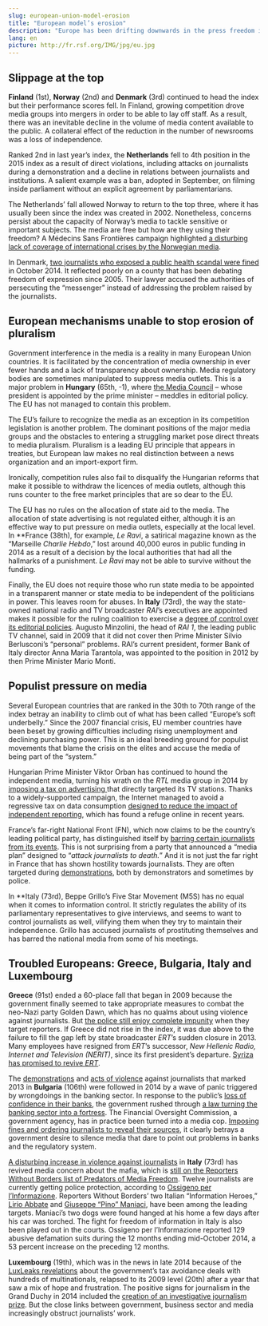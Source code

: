```yaml
---
slug: european-union-model-erosion
title: "European model’s erosion"
description: "Europe has been drifting downwards in the press freedom index for years. It held steady in last year’s index but, overall, it fell again in the 2015 index although the Nordic countries continued to hold the top positions. This general decline reinforces concern about the sustainability of the “European model.”"
lang: en
picture: http://fr.rsf.org/IMG/jpg/eu.jpg
---
```


## Slippage at the top

**Finland** (1st), **Norway** (2nd) and **Denmark** (3rd) continued to head the index but their performance scores fell. In Finland, growing competition drove media groups into mergers in order to be able to lay off staff. As a result, there was an inevitable decline in the volume of media content available to the public. A collateral effect of the reduction in the number of newsrooms was a loss of independence.

Ranked 2nd in last year’s index, the **Netherlands** fell to 4th position in the 2015 index as a result of direct violations, including attacks on journalists during a demonstration and a decline in relations between journalists and institutions. A salient example was a ban, adopted in September, on filming inside parliament without an explicit agreement by parliamentarians.

The Netherlands’ fall allowed Norway to return to the top three, where it has usually been since the index was created in 2002. Nonetheless, concerns persist about the capacity of Norway’s media to tackle sensitive or important subjects. The media are free but how are they using their freedom? A Médecins Sans Frontières campaign highlighted [a disturbing lack of coverage of international crises by the Norwegian media](http://www.legerutengrenser.no/Glemte-kriser).

In Denmark, [two journalists who exposed a public health scandal were fined](http://gijn.org/2014/05/05/danish-authorities-target-journos-for-exposing-spread-of-mrsa-bug/) in October 2014. It reflected poorly on a county that has been debating freedom of expression since 2005. Their lawyer accused the authorities of persecuting the “messenger” instead of addressing the problem raised by the journalists.

## European mechanisms unable to stop erosion of pluralism

Government interference in the media is a reality in many European Union countries. It is facilitated by the concentration of media ownership in ever fewer hands and a lack of transparency about ownership. Media regulatory bodies are sometimes manipulated to suppress media outlets. This is a major problem in **Hungary** (65th, -1), where [the Media Council](http://en.rsf.org/hungary-how-far-will-media-council-go-to-06-07-2012,42980.html) – whose president is appointed by the prime minister – meddles in editorial policy. The EU has not managed to contain this problem.

The EU’s failure to recognize the media as an exception in its competition legislation is another problem. The dominant positions of the major media groups and the obstacles to entering a struggling market pose direct threats to media pluralism. Pluralism is a leading EU principle that appears in treaties, but European law makes no real distinction between a news organization and an import-export firm.

Ironically, competition rules also fail to disqualify the Hungarian reforms that make it possible to withdraw the licences of media outlets, although this runs counter to the free market principles that are so dear to the EU.

The EU has no rules on the allocation of state aid to the media. The allocation of state advertising is not regulated either, although it is an effective way to put pressure on media outlets, especially at the local level. In **France (38th), for example, _Le Ravi_, a satirical magazine known as the “Marseille _Charlie Hebdo_,” lost around 40,000 euros in public funding in 2014 as a result of a decision by the local authorities that had all the hallmarks of a punishment. _Le Ravi_ may not be able to survive without the funding.

Finally, the EU does not require those who run state media to be appointed in a transparent manner or state media to be independent of the politicians in power. This leaves room for abuses. In **Italy** (73rd), the way the state-owned national radio and TV broadcaster _RAI_’s executives are appointed makes it possible for the ruling coalition to exercise a [degree of control over its editorial policies](http://www.lemonde.fr/actualite-medias/article/2013/07/24/en-europe-la-main-invisible-du-politique-sur-l-audiovisuel-public_3453024_3236.html). Augusto Minzolini, the head of _RAI 1_, the leading public TV channel, said in 2009 that it did not cover then Prime Minister Silvio Berlusconi’s “personal” problems. RAI’s current president, former Bank of Italy director Anna Maria Tarantola, was appointed to the position in 2012 by then Prime Minister Mario Monti.

## Populist pressure on media

Several European countries that are ranked in the 30th to 70th range of the index betray an inability to climb out of what has been called “Europe’s soft underbelly.” Since the 2007 financial crisis, EU member countries have been beset by growing difficulties including rising unemployment and declining purchasing power. This is an ideal breeding ground for populist movements that blame the crisis on the elites and accuse the media of being part of the “system.”

Hungarian Prime Minister Viktor Orban has continued to hound the independent media, turning his wrath on the _RTL_ media group in 2014 by [imposing a tax on advertising ](http://en.rsf.org/hungary-government-throttles-media-with-12-06-2014,46429.html)that directly targeted its TV stations. Thanks to a widely-supported campaign, the Internet managed to avoid a regressive tax on data consumption [designed to reduce the impact of independent reporting](http://www.liberation.fr/monde/2014/10/31/viktor-orban-recule-sur-la-taxe-internet-en-hongrie_1133305), which has found a refuge online in recent years.

France’s far-right National Front (FN), which now claims to be the country’s leading political party, has distinguished itself by [barring certain journalists from its events](http://en.rsf.org/france-national-front-evicts-mediapart-08-09-2014,46915.html). This is not surprising from a party that announced a “media plan” designed to “_attack journalists to death._” And it is not just the far right in France that has shown hostility towards journalists. They are often targeted during [demonstrations](http://en.rsf.org/france-journalists-increasingly-exposed-14-11-2014,47226.html), both by demonstrators and sometimes by police.

In **Italy (73rd), Beppe Grillo’s Five Star Movement (M5S) has no equal when it comes to information control. It strictly regulates the ability of its parliamentary representatives to give interviews, and seems to want to control journalists as well, vilifying them when they try to maintain their independence. Grillo has accused journalists of prostituting themselves and has barred the national media from some of his meetings.

## Troubled Europeans: Greece, Bulgaria, Italy and Luxembourg

**Greece** (91st) ended a 60-place fall that began in 2009 because the government finally seemed to take appropriate measures to combat the neo-Nazi party Golden Dawn, which has no qualms about using violence against journalists. But [the police still enjoy complete impunity](http://en.rsf.org/greece-rwb-condemns-impunity-for-police-11-12-2014,47371.html) when they target reporters. If Greece did not rise in the index, it was due above to the failure to fill the gap left by state broadcaster _ERT_’s sudden closure in 2013. Many employees have resigned from _ERT_’s successor, _New Hellenic Radio, Internet and Television (NERIT)_, since its first president’s departure. [Syriza has promised to revive _ERT_](http://www.humanite.fr/syriza-promet-de-rendre-des-couleurs-lecran-noir-dert-563204).

The [demonstrations](http://www.lemonde.fr/europe/article/2013/06/16/bulgarie-poursuite-des-manifestations-antigouvernementales_3431030_3214.html) and [acts of violence](http://en.rsf.org/bulgarie-police-attack-journalists-covering-26-07-2013,44980.html) against journalists that marked 2013 in **Bulgaria** (106th) were followed in 2014 by a wave of panic triggered by wrongdoings in the banking sector. In response to the public’s [loss of confidence in their banks](http://www.lemonde.fr/europe/article/2014/10/16/bulgarie-colere-des-clients-de-la-banque-ccb_4507324_3214.html), the government rushed through [a law turning the banking sector into a fortress](http://en.rsf.org/bulgaria-letter-to-bulgaria-s-legislators-23-07-2014,46689.html). The Financial Oversight Commission, a government agency, has in practice been turned into a media cop. [Imposing fines and ordering journalists to reveal their sources](http://en.rsf.org/bulgaria-investigative-news-site-ordered-to-10-12-2014,47363.html), it clearly betrays a government desire to silence media that dare to point out problems in banks and the regulatory system.

[A disturbing increase in violence against journalists](http://en.rsf.org/italie-increase-in-attacks-and-threats-15-12-2014,47384.html) in **Italy** (73rd) has revived media concern about the mafia, which is [still on the Reporters Without Borders list of Predators of Media Freedom](http://en.rsf.org/predator-camorra-naples-ndrangheta-calabria-sacra-corona-unita-puglia-cosa-nostra-sicily,44549.html). Twelve journalists are currently getting police protection, according to [Ossigeno per l’Informazione](http://notiziario.ossigeno.info/). Reporters Without Borders’ two Italian “Information Heroes,” [Lirio Abbate](http://heroes.rsf.org/en/lirio-abbate/) and [Giuseppe “Pino” Maniaci](http://heroes.rsf.org/en/giuseppe-maniaci/), have been among the leading targets. Maniaci’s two dogs were found hanged at his home a few days after his car was torched. The fight for freedom of information in Italy is also been played out in the courts. Ossigeno per l’Informazione reported 129 abusive defamation suits during the 12 months ending mid-October 2014, a 53 percent increase on the preceding 12 months.

**Luxembourg** (19th), which was in the news in late 2014 because of the [LuxLeaks revelations](http://lexpansion.lexpress.fr/actualite-economique/luxleaks-de-l-optimisation-a-l-evasion-fiscale-au-luxembourg_1619588.html) about the government’s tax avoidance deals with hundreds of multinationals, relapsed to its 2009 level (20th) after a year that saw a mix of hope and frustration. The positive signs for journalism in the Grand Duchy in 2014 included the [creation of an investigative journalism prize](http://www.luxembourg.public.lu/fr/actualites/2014/03/10-journalisme/index.html). But the close links between government, business sector and media increasingly obstruct journalists’ work.
